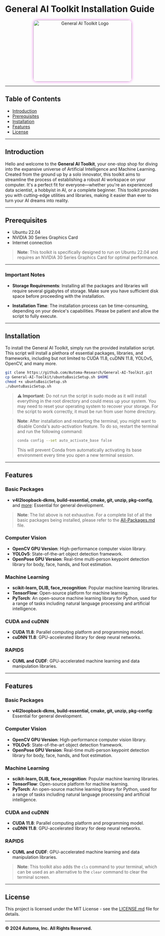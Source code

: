 # General AI Toolkit Installation Guide

<p align="center">
  <img src="https://lh3.googleusercontent.com/bard/ADjfeTcwgTk9LD5Ty7AYl2VeYv7gz-Br0yRW9m3SgD8uRYbHcuDd6rSYZnhU8Ww3fEPxyx5GkMDfEqvOdqyCqhyw--GYx04LbHmkw_99BEY-fhWnYSFHPox5IJkwE3Da14-ECgT_x99Sf9yaT1M6_DxnCgU5p_19y5e2Q8bBuCgYyB_HxS4KpdLkNnI87luSMWITeOtITpYmK-bAtk2-Ubp9nYQaytUGPddfWPPKsNscw1KP1Aaa84uHfifr7EYWuFoGYrcROf3UZ90cAoc0ozw3-0KfwR_EDmLvg4kt0djdHV9niaZwMQhxztvfPHp8NmxWd3pDkxojYoQeR_EFPw" alt="General AI Toolkit Logo" width="320" height="200" style="border-radius: 12px; box-shadow: 0 0 10px violet;">
</p>

---

## Table of Contents

- [Introduction](#introduction)
- [Prerequisites](#prerequisites)
- [Installation](#installation)
- [Features](#features)
- [License](#license)

---

## Introduction

Hello and welcome to the **General AI Toolkit**, your one-stop shop for diving into the expansive universe of Artificial Intelligence and Machine Learning. Created from the ground up by a solo innovator, this toolkit aims to streamline the process of establishing a robust AI workspace on your computer. It's a perfect fit for everyone—whether you're an experienced data scientist, a hobbyist in AI, or a complete beginner. This toolkit provides you with cutting-edge utilities and libraries, making it easier than ever to turn your AI dreams into reality.

---

## Prerequisites

- Ubuntu 22.04
- NVIDIA 30 Series Graphics Card
- Internet connection

> **Note**: This toolkit is specifically designed to run on Ubuntu 22.04 and requires an NVIDIA 30 Series Graphics Card for optimal performance.

---

### Important Notes

- **Storage Requirements**: Installing all the packages and libraries will require several gigabytes of storage. Make sure you have sufficient disk space before proceeding with the installation.

- **Installation Time**: The installation process can be time-consuming, depending on your device's capabilities. Please be patient and allow the script to fully execute.

---

## Installation

To install the General AI Toolkit, simply run the provided installation script. This script will install a plethora of essential packages, libraries, and frameworks, including but not limited to CUDA 11.8, cuDNN 11.8, YOLOv5, OpenCV, and many more.

```bash
git clone https://github.com/Automa-Research/General-AI-Toolkit.git
cp General-AI-Toolkit/ubuntuBasicSetup.sh $HOME
chmod +x ubuntuBasicSetup.sh
./ubuntuBasicSetup.sh
```
> **⚠️ Important**: Do not run the script in sudo mode as it will install everything in the root directory and could mess up your system. You may need to reset your operating system to recover your storage. For the script to work correctly, it must be run from user home directory.

> **Note**: After installation and restarting the terminal, you might want to disable Conda's auto-activation feature. To do so, restart the terminal and run the following command:
>
> ```bash
> conda config --set auto_activate_base false
> ```
> This will prevent Conda from automatically activating its base environment every time you open a new terminal session.

---

## Features

### Basic Packages

- **v4l2loopback-dkms, build-essential, cmake, git, unzip, pkg-config**, and [more](All-Packages.md): Essential for general development.

> **Note**: The list above is not exhaustive. For a complete list of all the basic packages being installed, please refer to the [All-Packages.md](All-Packages.md) file.

### Computer Vision

- **OpenCV GPU Version**: High-performance computer vision library.
- **YOLOv5**: State-of-the-art object detection framework.
- **OpenPose GPU Version**: Real-time multi-person keypoint detection library for body, face, hands, and foot estimation.

### Machine Learning

- **scikit-learn, DLIB, face_recognition**: Popular machine learning libraries.
- **TensorFlow**: Open-source platform for machine learning.
- **PyTorch**: An open-source machine learning library for Python, used for a range of tasks including natural language processing and artificial intelligence.

### CUDA and cuDNN

- **CUDA 11.8**: Parallel computing platform and programming model.
- **cuDNN 11.8**: GPU-accelerated library for deep neural networks.

### RAPIDS

- **CUML and CUDF**: GPU-accelerated machine learning and data manipulation libraries.

---
## Features

### Basic Packages

- **v4l2loopback-dkms, build-essential, cmake, git, unzip, pkg-config**: Essential for general development.

### Computer Vision

- **OpenCV GPU Version**: High-performance computer vision library.
- **YOLOv5**: State-of-the-art object detection framework.
- **OpenPose GPU Version**: Real-time multi-person keypoint detection library for body, face, hands, and foot estimation.

### Machine Learning

- **scikit-learn, DLIB, face_recognition**: Popular machine learning libraries.
- **TensorFlow**: Open-source platform for machine learning.
- **PyTorch**: An open-source machine learning library for Python, used for a range of tasks including natural language processing and artificial intelligence.

### CUDA and cuDNN

- **CUDA 11.8**: Parallel computing platform and programming model.
- **cuDNN 11.8**: GPU-accelerated library for deep neural networks.

### RAPIDS

- **CUML and CUDF**: GPU-accelerated machine learning and data manipulation libraries.

> **Note**: This toolkit also adds the `cls` command to your terminal, which can be used as an alternative to the `clear` command to clear the terminal screen.

---

## License

This project is licensed under the MIT License - see the [LICENSE.md](LICENSE) file for details.

---

**© 2024 Automa, Inc. All Rights Reserved.**
